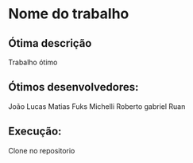# Nome do trabalho
## Ótima descrição
Trabalho ótimo

## Ótimos desenvolvedores:
João Lucas
Matias Fuks
Michelli
Roberto gabriel
Ruan

## Execução:
Clone no repositorio 
